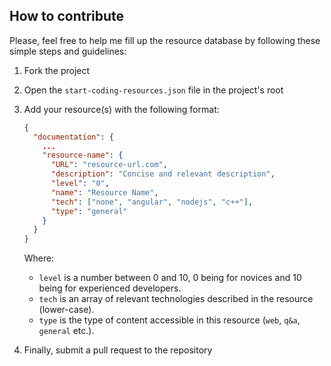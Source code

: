 ## How to contribute

Please, feel free to help me fill up the resource database by following these simple steps and guidelines:


1) Fork the project
2) Open the `start-coding-resources.json` file in the project's root
3) Add your resource(s) with the following format:

    ```json
    {
      "documentation": {
        ...
        "resource-name": {
          "URL": "resource-url.com",
          "description": "Concise and relevant description",
          "level": "0",
          "name": "Resource Name",
          "tech": ["none", "angular", "nodejs", "c++"],
          "type": "general"
        }
      }
    }
    ```

    Where:
    - `level` is a number between 0 and 10, 0 being for novices and 10 being for experienced developers.
    - `tech` is an array of relevant technologies described in the resource (lower-case).
    - `type` is the type of content accessible in this resource (`web`, `q&a`, `general` etc.).


4)  Finally, submit a pull request to the repository
